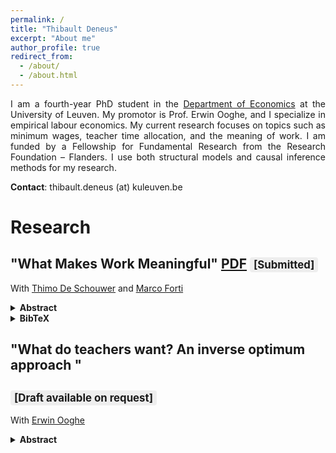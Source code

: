 ```yaml
---
permalink: /
title: "Thibault Deneus"
excerpt: "About me"
author_profile: true
redirect_from: 
  - /about/
  - /about.html
---
```


<div style="text-align: justify;">

I am a fourth-year PhD student in the <a href="https://feb.kuleuven.be/research/economics">Department of Economics</a> at the University of Leuven. My promotor is Prof. Erwin Ooghe, and I specialize in empirical labour economics. My current research focuses on topics such as minimum wages, teacher time allocation, and the meaning of work. I am funded by a Fellowship for Fundamental Research from the Research Foundation – Flanders. I use both structural models and causal inference methods for my research.
</div>

**Contact**: thibault.deneus (at) kuleuven.be


#  Research
## "What Makes Work Meaningful" <a href="/files/MeaningProduction.pdf" class="btn btn--info">PDF</a> <span style="background:#eee;border-radius:4px;padding:2px 6px;font-size:0.8em;">[Submitted]</span>
With <a href="https://thimodeschouwer.github.io/">Thimo De Schouwer</a> and <a href="https://www.econ.uni-bonn.de/en/department/doctoral-students/marco-forti">Marco Forti</a>
<details>
  <summary><strong>Abstract</strong></summary>
  <div style="text-align: justify;">
  <p>Many people derive a sense of impact or purpose from their jobs – they consider work to be a source of meaning. But how to make work meaningful? Theoretical models suggest that meaning can be created through social and non-social impact. We exploit rich panel data to empirically assess these models, and estimate a nonlinear production function for work meaning that allows for noisy and complementary inputs. We find that social impact is the most effective pathway to meaning, and estimate a direct output elasticity of about 0.55. We also find evidence of a negative interaction with non-social impact. A standard deviation increase in social impact is twice as effective in creating meaning for individuals that perceive their jobs as having little non-social impact, compared to those with high perceived non-social impact.</p></div>
</details>
<details>
  <summary><strong>BibTeX</strong></summary>
<pre><code class="language-bibtex">
@article{deschouwer2024howto,
  title   = {How to Make Work Meaningful?},
  author  = {De Schouwer, Thimo and Deneus, Thibault and Forti, Marco},
  year    = {2024},
  note    = {Working Paper}
}
</code></pre>

</details>

## "What do teachers want? An inverse optimum approach "  
## <span style="background:#eee;border-radius:4px;padding:2px 6px;font-size:0.8em;">[Draft available on request]</span>
With <a href="https://sites.google.com/view/erwinooghe/home">Erwin Ooghe</a> 
<details>
  <summary><strong>Abstract</strong></summary>
  <div style="text-align: justify;">
  <p>We introduce a teacher time allocation model in which teachers allocate their available instruction time among individual, group, and classroom instruction to maximize a function of pupils' test scores. We consider two variants of the model, one with knowledge spillovers, another with instruction spillovers. We evaluate both variants and find that the variant with instruction spillovers performs better, but requires more assumptions. We also derive teachers' marginal social welfare weights for their pupils and examine the influencing factors. The weights are predominantly positive, indicating teacher efficiency, decrease with higher math scores, suggesting inequality aversion, and show no significant correlation with gender, home language, or mother's education, implying anonymity. These results appear robust regardless of the presence and type of spillover effects.</p></div>
</details>

